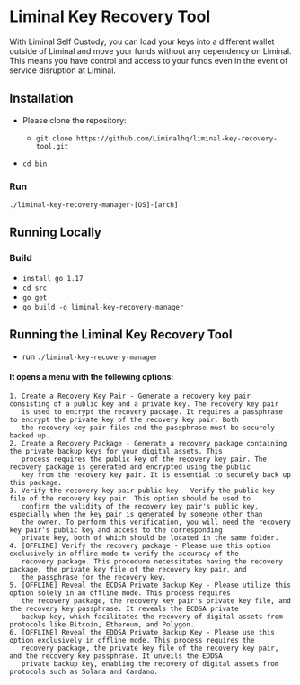 # Liminal Key Recovery Tool

With Liminal Self Custody, you can load your keys into a different wallet outside of Liminal and move your funds without any dependency on Liminal. This means you have control and access to your funds even in the event of service disruption at Liminal.

## Installation

* Please clone the repository:
    * `git clone https://github.com/Liminalhq/liminal-key-recovery-tool.git`

* `cd bin`

### Run
`./liminal-key-recovery-manager-[OS]-[arch]`

## Running Locally

### Build
* `install go 1.17`
* `cd src`
* `go get`
* `go build -o liminal-key-recovery-manager`
 
## Running the Liminal Key Recovery Tool
*  run `./liminal-key-recovery-manager`
  #### It opens a menu with the following options:
    1. Create a Recovery Key Pair - Generate a recovery key pair consisting of a public key and a private key. The recovery key pair
       is used to encrypt the recovery package. It requires a passphrase to encrypt the private key of the recovery key pair. Both 
       the recovery key pair files and the passphrase must be securely backed up.
    2. Create a Recovery Package - Generate a recovery package containing the private backup keys for your digital assets. This 
       process requires the public key of the recovery key pair. The recovery package is generated and encrypted using the public 
       key from the recovery key pair. It is essential to securely back up this package.
    3. Verify the recovery key pair public key - Verify the public key file of the recovery key pair. This option should be used to 
       confirm the validity of the recovery key pair's public key, especially when the key pair is generated by someone other than 
       the owner. To perform this verification, you will need the recovery key pair's public key and access to the corresponding 
       private key, both of which should be located in the same folder.
    4. [OFFLINE] Verify the recovery package - Please use this option exclusively in offline mode to verify the accuracy of the 
       recovery package. This procedure necessitates having the recovery package, the private key file of the recovery key pair, and 
       the passphrase for the recovery key.
    5. [OFFLINE] Reveal the ECDSA Private Backup Key - Please utilize this option solely in an offline mode. This process requires 
       the recovery package, the recovery key pair's private key file, and the recovery key passphrase. It reveals the ECDSA private 
       backup key, which facilitates the recovery of digital assets from protocols like Bitcoin, Ethereum, and Polygon.
    6. [OFFLINE] Reveal the EDDSA Private Backup Key - Please use this option exclusively in offline mode. This process requires the 
       recovery package, the private key file of the recovery key pair, and the recovery key passphrase. It unveils the EDDSA 
       private backup key, enabling the recovery of digital assets from protocols such as Solana and Cardano.


